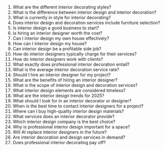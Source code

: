 1. What are the different interior decorating styles?
2. What is the difference between interior design and interior decoration?
3. What is currently in style for interior decorating?
4. Does interior design and decoration services include furniture selection?
5. Is interior design a good business to start?
6. Is hiring an interior designer worth the cost?
7. Can I interior design my own house effectively?
8. How can I interior design my house?
9. Can interior design be a profitable side job?
10. How do interior designers typically charge for their services?
11. How do interior designers work with clients?
12. What exactly does professional interior decoration entail?
13. What is the average interior decoration service rate?
14. Should I hire an interior designer for my project?
15. What are the benefits of hiring an interior designer?
16. What is the scope of interior design and decoration services?
17. What interior design elements are considered timeless?
18. What are the interior design trends for 2025?
19. What should I look for in an interior decorator or designer?
20. When is the best time to contact interior designers for a project?
21. Where can I buy high-quality interior design materials?
22. What services does an interior decorator provide?
23. Which interior design company is the best choice?
24. Why is professional interior design important for a space?
25. Will AI replace interior designers in the future?
26. Are interior decoration and design services in demand?
27. Does professional interior decorating pay off?
